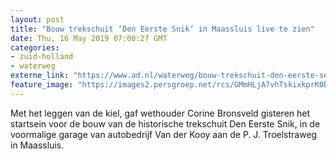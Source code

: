 ```yaml
---
layout: post
title: "Bouw trekschuit ‘Den Eerste Snik’ in Maassluis live te zien"
date: Thu, 16 May 2019 07:00:27 GMT
categories: 
- zuid-holland 
- waterweg 
externe_link: "https://www.ad.nl/waterweg/bouw-trekschuit-den-eerste-snik-in-maassluis-live-te-zien~ab48e1c2/"
feature_image: "https://images2.persgroep.net/rcs/GMmHLjA7vhTskixkprK0BUIdKD4/diocontent/148447450/_fitwidth/400/?appId=21791a8992982cd8da851550a453bd7f&quality=0.7"
---
```


Met het leggen van de kiel, gaf wethouder Corine Bronsveld gisteren het startsein voor de bouw van de historische trekschuit Den Eerste Snik, in de voormalige garage van autobedrijf Van der Kooy aan de P. J. Troelstraweg in Maassluis.
